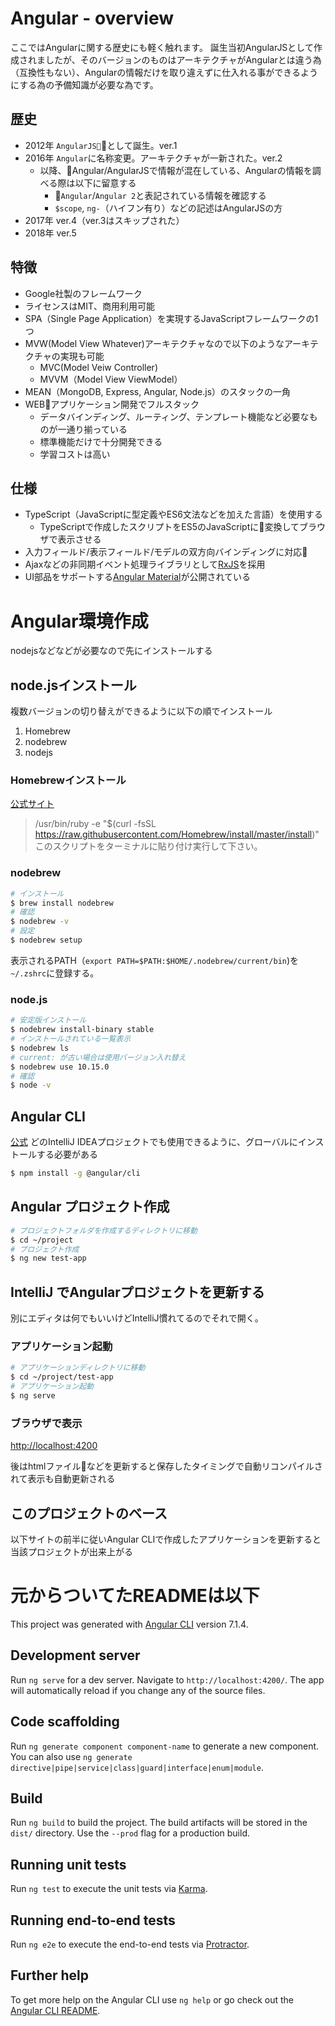 # Angular - overview
ここではAngularに関する歴史にも軽く触れます。
誕生当初AngularJSとして作成されましたが、そのバージョンのものはアーキテクチャがAngularとは違う為（互換性もない）、Angularの情報だけを取り違えずに仕入れる事ができるようにする為の予備知識が必要な為です。

## 歴史
- 2012年 `AngularJS`として誕生。ver.1
- 2016年 `Angular`に名称変更。アーキテクチャが一新された。ver.2
  - 以降、Angular/AngularJSで情報が混在している、Angularの情報を調べる際は以下に留意する
    - `Angular`/`Angular 2`と表記されている情報を確認する
    - `$scope`, `ng-`（ハイフン有り）などの記述はAngularJSの方
- 2017年 ver.4（ver.3はスキップされた）
- 2018年 ver.5

## 特徴
- Google社製のフレームワーク
- ライセンスはMIT、商用利用可能
- SPA（Single Page Application）を実現するJavaScriptフレームワークの1つ
- MVW(Model View Whatever)アーキテクチャなので以下のようなアーキテクチャの実現も可能
  - MVC(Model Veiw Controller)
  - MVVM（Model View ViewModel）
- MEAN（MongoDB, Express, Angular, Node.js）のスタックの一角
- WEBアプリケーション開発でフルスタック
  - データバインディング、ルーティング、テンプレート機能など必要なものが一通り揃っている
  - 標準機能だけで十分開発できる
  - 学習コストは高い

## 仕様
- TypeScript（JavaScriptに型定義やES6文法などを加えた言語）を使用する
  - TypeScriptで作成したスクリプトをES5のJavaScriptに変換してブラウザで表示させる
- 入力フィールド/表示フィールド/モデルの双方向バインディングに対応
- Ajaxなどの非同期イベント処理ライブラリとして[RxJS](https://rxjs-dev.firebaseapp.com/)を採用
- UI部品をサポートする[Angular Material](https://material.angular.io/)が公開されている

# Angular環境作成

nodejsなどなどが必要なので先にインストールする
## node.jsインストール
複数バージョンの切り替えができるように以下の順でインストール
1. Homebrew
2. nodebrew
3. nodejs

### Homebrewインストール
[公式サイト](https://brew.sh/index_ja)
> /usr/bin/ruby -e "$(curl -fsSL https://raw.githubusercontent.com/Homebrew/install/master/install)"
> このスクリプトをターミナルに貼り付け実行して下さい。

### nodebrew
```sh
# インストール
$ brew install nodebrew
# 確認
$ nodebrew -v
# 設定
$ nodebrew setup
```
表示されるPATH（`export PATH=$PATH:$HOME/.nodebrew/current/bin`)を`~/.zshrc`に登録する。

### node.js
```sh
# 安定版インストール
$ nodebrew install-binary stable
# インストールされている一覧表示
$ nodebrew ls
# current: が古い場合は使用バージョン入れ替え
$ nodebrew use 10.15.0
# 確認
$ node -v
```

## Angular CLI
[公式](https://cli.angular.io/)
どのIntelliJ IDEAプロジェクトでも使用できるように、グローバルにインストールする必要がある
```sh
$ npm install -g @angular/cli
```

## Angular プロジェクト作成
```sh
# プロジェクトフォルダを作成するディレクトリに移動
$ cd ~/project
# プロジェクト作成
$ ng new test-app
```

## IntelliJ でAngularプロジェクトを更新する
別にエディタは何でもいいけどIntelliJ慣れてるのでそれで開く。
### アプリケーション起動
```sh
# アプリケーションディレクトリに移動
$ cd ~/project/test-app
# アプリケーション起動
$ ng serve
```

### ブラウザで表示
[http://localhost:4200](http://localhost:4200)

後はhtmlファイルなどを更新すると保存したタイミングで自動リコンパイルされて表示も自動更新される

## このプロジェクトのベース
以下サイトの前半に従いAngular CLIで作成したアプリケーションを更新すると当該プロジェクトが出来上がる


# 元からついてたREADMEは以下

This project was generated with [Angular CLI](https://github.com/angular/angular-cli) version 7.1.4.

## Development server

Run `ng serve` for a dev server. Navigate to `http://localhost:4200/`. The app will automatically reload if you change any of the source files.

## Code scaffolding

Run `ng generate component component-name` to generate a new component. You can also use `ng generate directive|pipe|service|class|guard|interface|enum|module`.

## Build

Run `ng build` to build the project. The build artifacts will be stored in the `dist/` directory. Use the `--prod` flag for a production build.

## Running unit tests

Run `ng test` to execute the unit tests via [Karma](https://karma-runner.github.io).

## Running end-to-end tests

Run `ng e2e` to execute the end-to-end tests via [Protractor](http://www.protractortest.org/).

## Further help

To get more help on the Angular CLI use `ng help` or go check out the [Angular CLI README](https://github.com/angular/angular-cli/blob/master/README.md).
